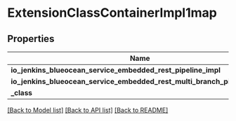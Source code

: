 # ExtensionClassContainerImpl1map

## Properties
Name | Type | Description | Notes
------------ | ------------- | ------------- | -------------
**io_jenkins_blueocean_service_embedded_rest_pipeline_impl** | [**ExtensionClassImpl**](ExtensionClassImpl.md) |  | [optional] 
**io_jenkins_blueocean_service_embedded_rest_multi_branch_pipeline_impl** | [**ExtensionClassImpl**](ExtensionClassImpl.md) |  | [optional] 
**_class** | **string** |  | [optional] 

[[Back to Model list]](../README.md#documentation-for-models) [[Back to API list]](../README.md#documentation-for-api-endpoints) [[Back to README]](../README.md)


